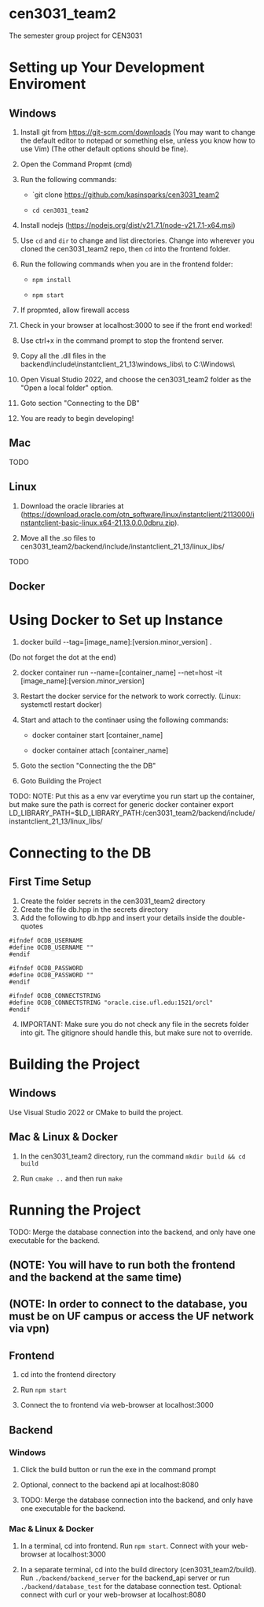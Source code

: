 # cen3031_team2
The semester group project for CEN3031


# Setting up Your Development Enviroment
## Windows
1. Install git from https://git-scm.com/downloads (You may want to change the default editor to notepad or something else, unless you know how to use Vim) (The other default options should be fine).

2. Open the Command Propmt (cmd)

3. Run the following commands:

    * `git clone https://github.com/kasinsparks/cen3031_team2

    * `cd cen3031_team2`

4. Install nodejs (https://nodejs.org/dist/v21.7.1/node-v21.7.1-x64.msi)

5. Use `cd` and `dir` to change and list directories. Change into wherever you cloned the cen3031_team2 repo, then `cd` into the frontend folder.

6. Run the following commands when you are in the frontend folder:

    * `npm install`

    * `npm start`

7. If propmted, allow firewall access

7.1. Check in your browser at localhost:3000 to see if the front end worked!

8. Use ctrl+x in the command prompt to stop the frontend server.

9. Copy all the .dll files in the backend\include\instantclient_21_13\windows_libs\ to C:\Windows\

10. Open Visual Studio 2022, and choose the cen3031_team2 folder as the "Open a local folder" option.

11. Goto section "Connecting to the DB"

11. You are ready to begin developing!

## Mac
TODO

## Linux
1. Download the oracle libraries at (https://download.oracle.com/otn_software/linux/instantclient/2113000/instantclient-basic-linux.x64-21.13.0.0.0dbru.zip).

2. Move all the .so files to cen3031_team2/backend/include/instantclient_21_13/linux_libs/

TODO

## Docker
# Using Docker to Set up Instance
1. docker build --tag=[image_name]:[version.minor_version] .

(Do not forget the dot at the end)


2. docker container run --name=[container_name] --net=host -it [image_name]:[version.minor_version]

3. Restart the docker service for the network to work correctly. (Linux: systemctl restart docker)

4. Start and attach to the continaer using the following commands:

    * docker container start [container_name]

    * docker container attach [container_name]

5. Goto the section "Connecting the the DB"

6. Goto Building the Project

TODO: NOTE: Put this as a env var everytime you run start up the container, but make sure the path is correct for generic docker container export LD_LIBRARY_PATH=$LD_LIBRARY_PATH:/cen3031_team2/backend/include/instantclient_21_13/linux_libs/


# Connecting to the DB
## First Time Setup
1. Create the folder secrets in the cen3031_team2 directory
2. Create the file db.hpp in the secrets directory
3. Add the following to db.hpp and insert your details inside the double-quotes
```
#ifndef OCDB_USERNAME
#define OCDB_USERNAME ""
#endif

#ifndef OCDB_PASSWORD
#define OCDB_PASSWORD ""
#endif

#ifndef OCDB_CONNECTSTRING
#define OCDB_CONNECTSTRING "oracle.cise.ufl.edu:1521/orcl"
#endif
```
4. IMPORTANT: Make sure you do not check any file in the secrets folder into git. The gitignore should handle this, but make sure not to override. 



# Building the Project
## Windows

Use Visual Studio 2022 or CMake to build the project.

## Mac & Linux & Docker

1. In the cen3031_team2 directory, run the command `mkdir build && cd build`

2. Run `cmake ..` and then run `make`


# Running the Project
TODO: Merge the database connection into the backend, and only have one executable for the backend. 
## (NOTE: You will have to run both the frontend and the backend at the same time)
## (NOTE: In order to connect to the database, you must be on UF campus or access the UF network via vpn)

## Frontend
1. cd into the frontend directory

2. Run `npm start`

3. Connect the to frontend via web-browser at localhost:3000

## Backend
### Windows
1. Click the build button or run the exe in the command prompt

2. Optional, connect to the backend api at localhost:8080

3. TODO: Merge the database connection into the backend, and only have one executable for the backend. 

### Mac & Linux & Docker
1. In a terminal, cd into frontend. Run `npm start`. Connect with your web-browser at localhost:3000

2. In a separate terminal, cd into the build directory (cen3031_team2/build). Run `./backend/backend_server` for the backend_api server or run `./backend/database_test` for the database connection test. Optional: connect with curl or your web-browser at localhost:8080
